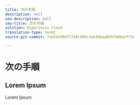 ```yaml
---
title: 次の手順
description: null
seo-description: null
seo-title: 次の手順
solution: Experience Cloud
translation-type: tm+mt
source-git-commit: 7ab5b430df7318cb86c3eb3bbaabb574d8e2f73c

---
```



# 次の手順

## Lorem Ipsum

Lorem Ipsum